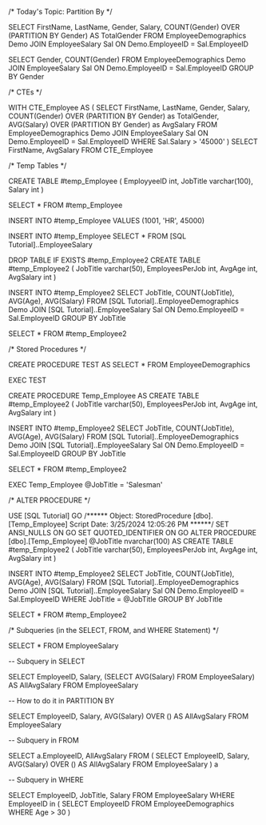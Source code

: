<!-- PARTITION BY -->

/*
Today's Topic: Partition By
*/

SELECT FirstName, LastName, Gender, Salary,
COUNT(Gender) OVER (PARTITION BY Gender) AS TotalGender
FROM EmployeeDemographics Demo
JOIN EmployeeSalary Sal
	ON Demo.EmployeeID = Sal.EmployeeID

SELECT Gender, COUNT(Gender)
FROM EmployeeDemographics Demo
JOIN EmployeeSalary Sal
	ON Demo.EmployeeID = Sal.EmployeeID
GROUP BY Gender

<!-- CTE -->

/*
CTEs
*/

WITH CTE_Employee AS (
SELECT FirstName, LastName, Gender, Salary,
COUNT(Gender) OVER (PARTITION BY Gender) as TotalGender,
AVG(Salary) OVER (PARTITION BY Gender) as AvgSalary
FROM EmployeeDemographics Demo
JOIN EmployeeSalary Sal
	ON Demo.EmployeeID = Sal.EmployeeID
WHERE Sal.Salary > '45000'
)
SELECT FirstName, AvgSalary
FROM CTE_Employee

<!-- Temp Tables -->

/*
Temp Tables
*/

CREATE TABLE #temp_Employee (
EmployyeeID int,
JobTitle varchar(100),
Salary int
)

SELECT *
FROM #temp_Employee

INSERT INTO #temp_Employee VALUES
(1001, 'HR', 45000)

INSERT INTO #temp_Employee
SELECT *
FROM [SQL Tutorial]..EmployeeSalary

DROP TABLE IF EXISTS #temp_Employee2
CREATE TABLE #temp_Employee2 (
JobTitle varchar(50),
EmployeesPerJob int,
AvgAge int,
AvgSalary int
)

INSERT INTO #temp_Employee2
SELECT JobTitle, COUNT(JobTitle), AVG(Age), AVG(Salary)
FROM [SQL Tutorial]..EmployeeDemographics Demo
JOIN [SQL Tutorial]..EmployeeSalary Sal
	ON Demo.EmployeeID = Sal.EmployeeID
GROUP BY JobTitle

SELECT *
FROM #temp_Employee2

<!-- Stored Procedures -->

/*
Stored Procedures
*/

CREATE PROCEDURE TEST
AS
SELECT *
FROM EmployeeDemographics

EXEC TEST

CREATE PROCEDURE Temp_Employee
AS
CREATE TABLE #temp_Employee2 (
JobTitle varchar(50),
EmployeesPerJob int,
AvgAge int,
AvgSalary int
)

INSERT INTO #temp_Employee2
SELECT JobTitle, COUNT(JobTitle), AVG(Age), AVG(Salary)
FROM [SQL Tutorial]..EmployeeDemographics Demo
JOIN [SQL Tutorial]..EmployeeSalary Sal
	ON Demo.EmployeeID = Sal.EmployeeID
GROUP BY JobTitle

SELECT *
FROM #temp_Employee2

EXEC Temp_Employee @JobTitle = 'Salesman'

/* ALTER PROCEDURE */

USE [SQL Tutorial]
GO
/****** Object:  StoredProcedure [dbo].[Temp_Employee]    Script Date: 3/25/2024 12:05:26 PM ******/
SET ANSI_NULLS ON
GO
SET QUOTED_IDENTIFIER ON
GO
ALTER PROCEDURE [dbo].[Temp_Employee]
@JobTitle nvarchar(100)
AS
CREATE TABLE #temp_Employee2 (
JobTitle varchar(50),
EmployeesPerJob int,
AvgAge int,
AvgSalary int
)

INSERT INTO #temp_Employee2
SELECT JobTitle, COUNT(JobTitle), AVG(Age), AVG(Salary)
FROM [SQL Tutorial]..EmployeeDemographics Demo
JOIN [SQL Tutorial]..EmployeeSalary Sal
	ON Demo.EmployeeID = Sal.EmployeeID
WHERE JobTitle = @JobTitle
GROUP BY JobTitle

SELECT *
FROM #temp_Employee2

<!-- Subquery -->

/*
Subqueries (in the SELECT, FROM, and WHERE Statement)
*/

SELECT *
FROM EmployeeSalary

-- Subquery in SELECT

SELECT EmployeeID, Salary, (SELECT AVG(Salary) FROM EmployeeSalary) AS AllAvgSalary
FROM EmployeeSalary

-- How to do it in PARTITION BY

SELECT EmployeeID, Salary, AVG(Salary) OVER () AS AllAvgSalary
FROM EmployeeSalary

-- Subquery in FROM

SELECT a.EmployeeID, AllAvgSalary
FROM (
	SELECT EmployeeID, Salary, AVG(Salary) OVER () AS AllAvgSalary
	FROM EmployeeSalary
) a

-- Subquery in WHERE

SELECT EmployeeID, JobTitle, Salary
FROM EmployeeSalary
WHERE EmployeeID in (
	SELECT EmployeeID
	FROM EmployeeDemographics
	WHERE Age > 30
)